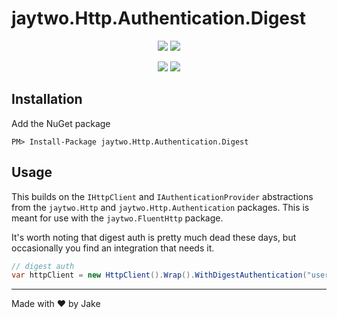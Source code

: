 # jaytwo.Http.Authentication.Digest

<p align="center">
  <a href="https://jenkins.jaytwo.com/job/github-jakegough-jaytwo/job/jaytwo.Http.Authentication.Digest/job/master/" alt="Build Status (master)">
    <img src="https://jenkins.jaytwo.com/buildStatus/icon?job=github-jakegough-jaytwo%2Fjaytwo.Http.Authentication.Digest%2Fmaster&subject=build%20(master)" /></a>
  <a href="https://jenkins.jaytwo.com/job/github-jakegough-jaytwo/job/jaytwo.Http.Authentication.Digest/job/develop/" alt="Build Status (develop)">
    <img src="https://jenkins.jaytwo.com/buildStatus/icon?job=github-jakegough-jaytwo%2Fjaytwo.Http.Authentication.Digest%2Fdevelop&subject=build%20(develop)" /></a>
</p>

<p align="center">
  <a href="https://www.nuget.org/packages/jaytwo.Http.Authentication.Digest/" alt="NuGet Package jaytwo.Http.Authentication.Digest">
    <img src="https://img.shields.io/nuget/v/jaytwo.Http.Authentication.Digest.svg?logo=nuget&label=jaytwo.Http.Authentication.Digest" /></a>
  <a href="https://www.nuget.org/packages/jaytwo.Http.Authentication.Digest/" alt="NuGet Package jaytwo.Http.Authentication.Digest (beta)">
    <img src="https://img.shields.io/nuget/vpre/jaytwo.Http.Authentication.Digest.svg?logo=nuget&label=jaytwo.Http.Authentication.Digest" /></a>
</p>

## Installation

Add the NuGet package

```
PM> Install-Package jaytwo.Http.Authentication.Digest
```

## Usage

This builds on the `IHttpClient` and `IAuthenticationProvider` abstractions from the `jaytwo.Http` and `jaytwo.Http.Authentication` packages.   This is meant for use with the `jaytwo.FluentHttp` package.

It's worth noting that digest auth is pretty much dead these days, but occasionally you find an integration that needs it.

```csharp
// digest auth
var httpClient = new HttpClient().Wrap().WithDigestAuthentication("user", "pass");
```

---

Made with &hearts; by Jake
